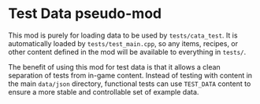 # Test Data pseudo-mod #

This mod is purely for loading data to be used by `tests/cata_test`. It is
automatically loaded by `tests/test_main.cpp`, so any items, recipes, or other
content defined in the mod will be available to everything in `tests/`.

The benefit of using this mod for test data is that it allows a clean
separation of tests from in-game content. Instead of testing with content in
the main `data/json` directory, functional tests can use `TEST_DATA` content
to ensure a more stable and controllable set of example data.

